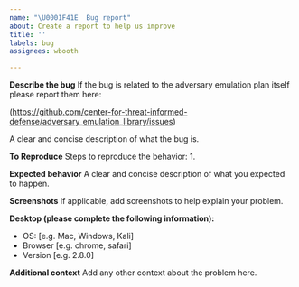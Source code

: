 ```yaml
---
name: "\U0001F41E  Bug report"
about: Create a report to help us improve
title: ''
labels: bug
assignees: wbooth

---
```


**Describe the bug**
If the bug is related to the adversary emulation plan itself please report them here: 

(https://github.com/center-for-threat-informed-defense/adversary_emulation_library/issues)

A clear and concise description of what the bug is.

**To Reproduce**
Steps to reproduce the behavior:
1. 

**Expected behavior**
A clear and concise description of what you expected to happen.

**Screenshots**
If applicable, add screenshots to help explain your problem.

**Desktop (please complete the following information):**
 - OS: [e.g. Mac, Windows, Kali]
 - Browser [e.g. chrome, safari]
 - Version [e.g. 2.8.0]

**Additional context**
Add any other context about the problem here.

